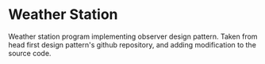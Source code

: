 # Weather Station
Weather station program implementing observer design pattern.
Taken from head first design pattern's github repository, and adding modification to the source code.
